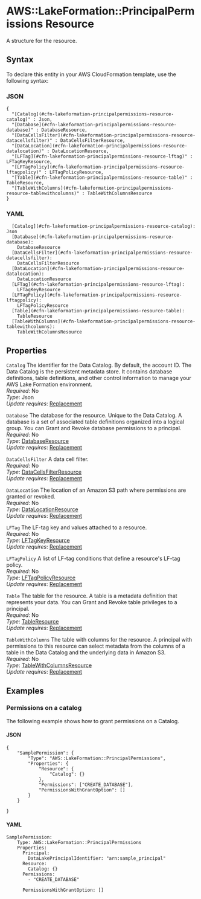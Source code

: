 # AWS::LakeFormation::PrincipalPermissions Resource<a name="aws-properties-lakeformation-principalpermissions-resource"></a>

A structure for the resource\.

## Syntax<a name="aws-properties-lakeformation-principalpermissions-resource-syntax"></a>

To declare this entity in your AWS CloudFormation template, use the following syntax:

### JSON<a name="aws-properties-lakeformation-principalpermissions-resource-syntax.json"></a>

```
{
  "[Catalog](#cfn-lakeformation-principalpermissions-resource-catalog)" : Json,
  "[Database](#cfn-lakeformation-principalpermissions-resource-database)" : DatabaseResource,
  "[DataCellsFilter](#cfn-lakeformation-principalpermissions-resource-datacellsfilter)" : DataCellsFilterResource,
  "[DataLocation](#cfn-lakeformation-principalpermissions-resource-datalocation)" : DataLocationResource,
  "[LFTag](#cfn-lakeformation-principalpermissions-resource-lftag)" : LFTagKeyResource,
  "[LFTagPolicy](#cfn-lakeformation-principalpermissions-resource-lftagpolicy)" : LFTagPolicyResource,
  "[Table](#cfn-lakeformation-principalpermissions-resource-table)" : TableResource,
  "[TableWithColumns](#cfn-lakeformation-principalpermissions-resource-tablewithcolumns)" : TableWithColumnsResource
}
```

### YAML<a name="aws-properties-lakeformation-principalpermissions-resource-syntax.yaml"></a>

```
  [Catalog](#cfn-lakeformation-principalpermissions-resource-catalog): Json
  [Database](#cfn-lakeformation-principalpermissions-resource-database):
    DatabaseResource
  [DataCellsFilter](#cfn-lakeformation-principalpermissions-resource-datacellsfilter):
    DataCellsFilterResource
  [DataLocation](#cfn-lakeformation-principalpermissions-resource-datalocation):
    DataLocationResource
  [LFTag](#cfn-lakeformation-principalpermissions-resource-lftag):
    LFTagKeyResource
  [LFTagPolicy](#cfn-lakeformation-principalpermissions-resource-lftagpolicy):
    LFTagPolicyResource
  [Table](#cfn-lakeformation-principalpermissions-resource-table):
    TableResource
  [TableWithColumns](#cfn-lakeformation-principalpermissions-resource-tablewithcolumns):
    TableWithColumnsResource
```

## Properties<a name="aws-properties-lakeformation-principalpermissions-resource-properties"></a>

`Catalog` <a name="cfn-lakeformation-principalpermissions-resource-catalog"></a>
The identifier for the Data Catalog\. By default, the account ID\. The Data Catalog is the persistent metadata store\. It contains database definitions, table definitions, and other control information to manage your AWS Lake Formation environment\.  
_Required_: No  
_Type_: Json  
_Update requires_: [Replacement](https://docs.aws.amazon.com/AWSCloudFormation/latest/UserGuide/using-cfn-updating-stacks-update-behaviors.html#update-replacement)

`Database` <a name="cfn-lakeformation-principalpermissions-resource-database"></a>
The database for the resource\. Unique to the Data Catalog\. A database is a set of associated table definitions organized into a logical group\. You can Grant and Revoke database permissions to a principal\.  
_Required_: No  
_Type_: [DatabaseResource](aws-properties-lakeformation-principalpermissions-databaseresource.md)  
_Update requires_: [Replacement](https://docs.aws.amazon.com/AWSCloudFormation/latest/UserGuide/using-cfn-updating-stacks-update-behaviors.html#update-replacement)

`DataCellsFilter` <a name="cfn-lakeformation-principalpermissions-resource-datacellsfilter"></a>
A data cell filter\.  
_Required_: No  
_Type_: [DataCellsFilterResource](aws-properties-lakeformation-principalpermissions-datacellsfilterresource.md)  
_Update requires_: [Replacement](https://docs.aws.amazon.com/AWSCloudFormation/latest/UserGuide/using-cfn-updating-stacks-update-behaviors.html#update-replacement)

`DataLocation` <a name="cfn-lakeformation-principalpermissions-resource-datalocation"></a>
The location of an Amazon S3 path where permissions are granted or revoked\.  
_Required_: No  
_Type_: [DataLocationResource](aws-properties-lakeformation-principalpermissions-datalocationresource.md)  
_Update requires_: [Replacement](https://docs.aws.amazon.com/AWSCloudFormation/latest/UserGuide/using-cfn-updating-stacks-update-behaviors.html#update-replacement)

`LFTag` <a name="cfn-lakeformation-principalpermissions-resource-lftag"></a>
The LF\-tag key and values attached to a resource\.  
_Required_: No  
_Type_: [LFTagKeyResource](aws-properties-lakeformation-principalpermissions-lftagkeyresource.md)  
_Update requires_: [Replacement](https://docs.aws.amazon.com/AWSCloudFormation/latest/UserGuide/using-cfn-updating-stacks-update-behaviors.html#update-replacement)

`LFTagPolicy` <a name="cfn-lakeformation-principalpermissions-resource-lftagpolicy"></a>
A list of LF\-tag conditions that define a resource's LF\-tag policy\.  
_Required_: No  
_Type_: [LFTagPolicyResource](aws-properties-lakeformation-principalpermissions-lftagpolicyresource.md)  
_Update requires_: [Replacement](https://docs.aws.amazon.com/AWSCloudFormation/latest/UserGuide/using-cfn-updating-stacks-update-behaviors.html#update-replacement)

`Table` <a name="cfn-lakeformation-principalpermissions-resource-table"></a>
The table for the resource\. A table is a metadata definition that represents your data\. You can Grant and Revoke table privileges to a principal\.  
_Required_: No  
_Type_: [TableResource](aws-properties-lakeformation-principalpermissions-tableresource.md)  
_Update requires_: [Replacement](https://docs.aws.amazon.com/AWSCloudFormation/latest/UserGuide/using-cfn-updating-stacks-update-behaviors.html#update-replacement)

`TableWithColumns` <a name="cfn-lakeformation-principalpermissions-resource-tablewithcolumns"></a>
The table with columns for the resource\. A principal with permissions to this resource can select metadata from the columns of a table in the Data Catalog and the underlying data in Amazon S3\.  
_Required_: No  
_Type_: [TableWithColumnsResource](aws-properties-lakeformation-principalpermissions-tablewithcolumnsresource.md)  
_Update requires_: [Replacement](https://docs.aws.amazon.com/AWSCloudFormation/latest/UserGuide/using-cfn-updating-stacks-update-behaviors.html#update-replacement)

## Examples<a name="aws-properties-lakeformation-principalpermissions-resource--examples"></a>

### Permissions on a catalog<a name="aws-properties-lakeformation-principalpermissions-resource--examples--Permissions_on_a_catalog"></a>

The following example shows how to grant permissions on a Catalog\.

#### JSON<a name="aws-properties-lakeformation-principalpermissions-resource--examples--Permissions_on_a_catalog--json"></a>

```
{
    "SamplePermission": {
        "Type": "AWS::LakeFormation::PrincipalPermissions",
        "Properties": {
            "Resource": {
                "Catalog": {}
            },
            "Permissions": ["CREATE_DATABASE"],
            "PermissionsWithGrantOption": []
        }
    }

}
```

#### YAML<a name="aws-properties-lakeformation-principalpermissions-resource--examples--Permissions_on_a_catalog--yaml"></a>

```
SamplePermission:
    Type: AWS::LakeFormation::PrincipalPermissions
    Properties:
      Principal:
        DataLakePrincipalIdentifier: "arn:sample_principal"
      Resource:
        Catalog: {}
      Permissions:
        - "CREATE_DATABASE"

      PermissionsWithGrantOption: []
```

